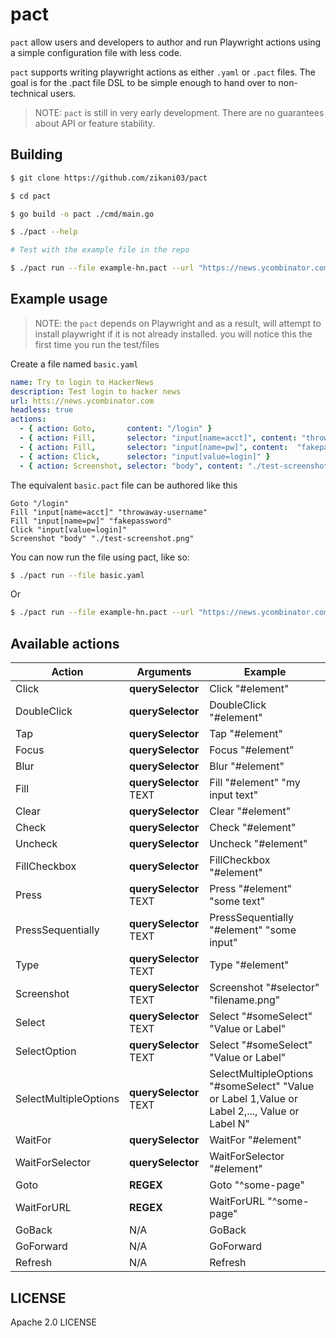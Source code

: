 # pact

`pact` allow users and developers to author and run Playwright actions using a simple
configuration file with less code. 

`pact` supports writing playwright actions as either `.yaml` or `.pact` files. The goal
is for the .pact file DSL to be simple enough to hand over to non-technical users.

> NOTE: `pact` is still in very early development. There are no guarantees about API or feature stability.

## Building 

```sh
$ git clone https://github.com/zikani03/pact

$ cd pact

$ go build -o pact ./cmd/main.go

$ ./pact --help

# Test with the example file in the repo

$ ./pact run --file example-hn.pact --url "https://news.ycombinator.com"
```

## Example usage

> NOTE: the `pact` depends on Playwright and as a result, will
> attempt to install playwright if it is not already installed.
> you will notice this the first time you run the test/files

Create a file named `basic.yaml`

```yaml
name: Try to login to HackerNews
description: Test login to hacker news
url: htts://news.ycombinator.com
headless: true
actions:
  - { action: Goto,       content: "/login" }
  - { action: Fill,       selector: "input[name=acct]", content: "throwaway-user" }
  - { action: Fill,       selector: "input[name=pw]", content:  "fakepassword" }
  - { action: Click,      selector: "input[value=login]" }
  - { action: Screenshot, selector: "body", content: "./test-screenshot.png" }
```

The equivalent `basic.pact` file can be authored like this

```
Goto "/login"
Fill "input[name=acct]" "throwaway-username" 
Fill "input[name=pw]" "fakepassword"
Click "input[value=login]"
Screenshot "body" "./test-screenshot.png"
```

You can now run the file using pact, like so:

```sh 
$ ./pact run --file basic.yaml
```

Or 

```sh 
$ ./pact run --file example-hn.pact --url "https://news.ycombinator.com"
```

## Available actions

|Action|Arguments|Example|
|------|---------|-------|
|Click                 |**querySelector**| Click "#element" |
|DoubleClick           |**querySelector**| DoubleClick "#element" |
|Tap                   |**querySelector**| Tap "#element" |
|Focus                 |**querySelector**| Focus "#element" |
|Blur                  |**querySelector**| Blur "#element" |
|Fill                  |**querySelector** TEXT| Fill "#element" "my input text" |
|Clear                 |**querySelector**| Clear "#element" |
|Check                 |**querySelector**| Check "#element" |
|Uncheck               |**querySelector**| Uncheck "#element" |
|FillCheckbox          |**querySelector**| FillCheckbox "#element" |
|Press                 |**querySelector** TEXT| Press "#element" "some text"|
|PressSequentially     |**querySelector** TEXT | PressSequentially "#element" "some input"|
|Type                  |**querySelector** TEXT | Type "#element" |
|Screenshot            |**querySelector** TEXT | Screenshot "#selector" "filename.png"|
|Select                |**querySelector** TEXT | Select "#someSelect" "Value or Label"|
|SelectOption          |**querySelector** TEXT | Select "#someSelect" "Value or Label"|
|SelectMultipleOptions |**querySelector** TEXT | SelectMultipleOptions "#someSelect" "Value or Label 1,Value or Label 2,..., Value or Label N"|
|WaitFor               |**querySelector**| WaitFor "#element" |
|WaitForSelector       |**querySelector**| WaitForSelector "#element" |
|Goto                  |**REGEX**| Goto "^some-page" |
|WaitForURL            |**REGEX**| WaitForURL "^some-page" |
|GoBack                |N/A| GoBack |
|GoForward             |N/A| GoForward |
|Refresh               |N/A| Refresh |

## LICENSE

Apache 2.0 LICENSE